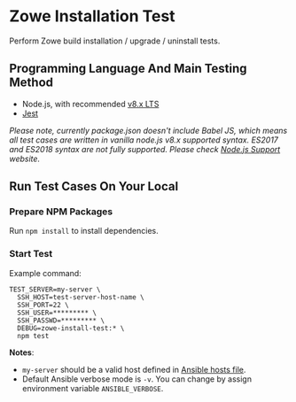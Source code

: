 # Zowe Installation Test

Perform Zowe build installation / upgrade / uninstall tests.

## Programming Language And Main Testing Method

- Node.js, with recommended [v8.x LTS](https://nodejs.org/docs/latest-v8.x/api/index.html)
- [Jest](https://jestjs.io/)

_Please note, currently package.json doesn't include *Babel JS*, which means all test cases are written in vanilla node.js v8.x supported syntax. ES2017 and ES2018 syntax are not fully supported. Please check [Node.js Support](https://node.green/) website._

## Run Test Cases On Your Local

### Prepare NPM Packages

Run `npm install` to install dependencies.

### Start Test

Example command:

```
TEST_SERVER=my-server \
  SSH_HOST=test-server-host-name \
  SSH_PORT=22 \
  SSH_USER=********* \
  SSH_PASSWD=********* \
  DEBUG=zowe-install-test:* \
  npm test
```

**Notes**:
- `my-server` should be a valid host defined in [Ansible hosts file](../../playbooks/hosts).
- Default Ansible verbose mode is `-v`. You can change by assign environment variable `ANSIBLE_VERBOSE`.
